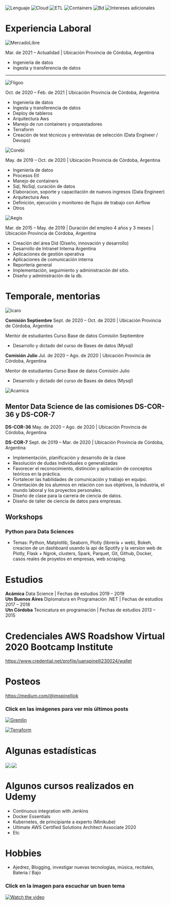 ![Lenguaje](https://img.shields.io/badge/Lenguaje-Python-success?style=for-the-badge)
![Cloud](https://img.shields.io/badge/Cloud-Aws-informational?style=for-the-badge)
![ETL](https://img.shields.io/badge/ETL-Nifi%20%2F%20Pentaho%20%2F%20PySpark-yellowgreen?style=for-the-badge)
![Containers](https://img.shields.io/badge/Containers-Docker%20%2F%20Minikube-blue?style=for-the-badge)
![Bd](https://img.shields.io/badge/BD-Sql%20%2F%20NoSql-yellow?style=for-the-badge)
![Intereses adicionales](https://img.shields.io/badge/Intereses%20adicionales-Kubernetes%20%2F%20Terraform%20%2F%20Airflow%20%2F%20Kafka%20%2F%20Gcp%20%2F%20Data%20Science%20%2F%20Jenkins-orange?style=for-the-badge)

# Experiencia Laboral

![MercadoLibre](https://raw.githubusercontent.com/juanspinelli/images/master/meli_2.png)

Mar. de 2021 – Actualidad | Ubicación Provincia de Córdoba, Argentina

- Ingeniería de datos
- Ingesta y transferencia de datos

---

![Fligoo](https://raw.githubusercontent.com/juanspinelli/images/master/fligoo.png)

Oct. de 2020 – Feb. de 2021 | Ubicación Provincia de Córdoba, Argentina

- Ingeniería de datos
- Ingesta y transferencia de datos
- Deploy de tableros
- Arquitectura Aws
- Manejo de run containers y orquestadores
- Terraform
- Creación de test técnicos y entrevistas de selección (Data Engineer / Devops)

![Corebi](https://raw.githubusercontent.com/juanspinelli/images/master/corebi.png)

May. de 2019 – Oct. de 2020 | Ubicación Provincia de Córdoba, Argentina

- Ingeniería de datos
- Procesos Etl
- Manejo de containers
- Sql, NoSql, curación de datos
- Elaboracion, soporte y capacitación de nuevos ingresos (Data Engineer)
- Arquitectura Aws
- Definición, ejecución y monitoreo de flujos de trabajo con Airflow
- Otros

![Aegis](https://raw.githubusercontent.com/juanspinelli/images/master/aegis.png)

Mar. de 2015 – May. de 2019 | Duración del empleo 4 años y 3 meses | Ubicación Provincia de Córdoba, Argentina

- Creación del área Did (Diseño, innovación y desarrollo)
- Desarrollo de Intranet Interna Argentina
- Aplicaciones de gestión operativa
- Aplicaciones de comunicación interna
- Reportería general
- Implementación, seguimiento y administración del sitio.
- Diseño y administración de la db.

# Temporale, mentorias

![Icaro](https://raw.githubusercontent.com/juanspinelli/images/master/icaro.jpeg)

<b>Comisión Septiembre</b> Sept. de 2020 – Oct. de 2020 | Ubicación Provincia de Córdoba, Argentina

Mentor de estudiantes Curso Base de datos Comisión Septiembre

- Desarrollo y dictado del curso de Bases de datos (Mysql)

<b>Comisión Julio</b> Jul. de 2020 – Ago. de 2020 | Ubicación Provincia de Córdoba, Argentina

Mentor de estudiantes Curso Base de datos Comisión Julio

- Desarrollo y dictado del curso de Bases de datos (Mysql)

![Acamica](https://raw.githubusercontent.com/juanspinelli/images/master/acamica.png)

## Mentor Data Science de las comisiones DS-COR-36 y DS-COR-7

<b>DS-COR-36</b> May. de 2020 – Ago. de 2020 | Ubicación Provincia de Córdoba, Argentina

<b>DS-COR-7</b> Sept. de 2019 – Mar. de 2020 | Ubicación Provincia de Córdoba, Argentina

- Implementación, planificación y desarrollo de la clase
- Resolución de dudas individuales o generalizadas
- Favorecer el reconocimiento, distinción y aplicación de conceptos teóricos en la práctica.
- Fortalecer las habilidades de comunicación y trabajo en equipo.
- Orientación de los alumnos en relación con sus objetivos, la industria, el mundo laboral y los proyectos personales.
- Diseño de clase para la carrera de ciencia de datos.
- Diseño de taller de ciencia de datos para empresas.

## Workshops

### Python para Data Sciences

- Temas: Python, Matplotlib, Seaborn, Plotly (libreria + web), Bokeh, creacion de un dashboard usando la api de Spotify y la version web de Plotly, Flask + Ngrok, clusters, Spark, Parquet, Git, Github, Docker, casos reales de proyetos en empresas, web scraping.

# Estudios

<b>Acámica</b> Data Science | Fechas de estudios 2019 – 2019<br>
<b>Utn Buenos Aires</b> Diplomatura en Programación .NET | Fechas de estudios 2017 – 2018<br>
<b>Utn Córdoba</b> Tecnicatura en programación | Fechas de estudios 2013 – 2015<br>

# Credenciales AWS Roadshow Virtual 2020 Bootcamp Institute

https://www.credential.net/profile/juanspinelli230024/wallet

# Posteos

https://medium.com/@jmspinelliok

### Click en las imágenes para ver mis últimos posts

[![Gremlin](https://raw.githubusercontent.com/juanspinelli/images/master/gremlin_1.jpeg)](https://medium.com/@jmspinelliok/gremlin-cypher-neo4j-experimento-de-s%C3%A1bado-por-la-noche-bd49475fbe9a)

[![Terraform](https://raw.githubusercontent.com/juanspinelli/images/master/terraform_1.jpeg)](https://medium.com/@jmspinelliok/jenkins-terraform-localstack-etc-trabajar-infraestructura-como-c%C3%B3digo-con-integraci%C3%B3n-continua-6eae7d7b59cc)

# Algunas estadísticas

<a href="https://github.com/juanspinelli/github-readme-stats">
  <img align="center" src="https://github-readme-stats.vercel.app/api?username=juanspinelli&show_icons=true" />
</a>
<a href="https://github.com/juanspinelli/github-readme-stats">
  <img align="center" src="https://github-readme-stats.vercel.app/api/top-langs/?username=juanspinelli&layout=compact)](https://github.com/juanspinelli/github-readme-stats" />
</a>
<br>

# Algunos cursos realizados en Udemy

- Continuous integration with Jenkins
- Docker Essentials
- Kubernetes, de principiante a experto (Minikube)
- Ultimate AWS Certified Solutions Architect Associate 2020
- Etc


# Hobbies

- Ajedrez, Blogging, investigar nuevas tecnologias, música, recitales, Bateria / Bajo

### Click en la imagen para escuchar un buen tema

[![Watch the video](https://raw.githubusercontent.com/juanspinelli/images/master/eterna_2.jpg)](https://www.youtube.com/watch?v=kuFB73iPErk&list=PLh8XLFPWPZeShiG0LybfH5wAGgUnx3WTH&index=4)
